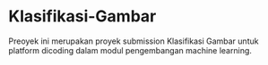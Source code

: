 # Klasifikasi-Gambar
Preoyek ini merupakan proyek submission Klasifikasi Gambar untuk platform dicoding dalam modul pengembangan machine learning.
